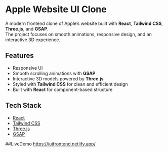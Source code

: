 # Apple Website UI Clone

A modern frontend clone of Apple’s website built with **React**, **Tailwind CSS**, **Three.js**, and **GSAP**.  
The project focuses on smooth animations, responsive design, and an interactive 3D experience.

## Features
- Responsive UI
- Smooth scrolling animations with **GSAP**
- Interactive 3D models powered by **Three.js**
- Styled with **Tailwind CSS** for clean and efficient design
- Built with **React** for component-based structure

## Tech Stack
- [React](https://reactjs.org/)  
- [Tailwind CSS](https://tailwindcss.com/)  
- [Three.js](https://threejs.org/)  
- [GSAP](https://greensock.com/gsap/)  

##LiveDemo
https://iuifrontend.netlify.app/
